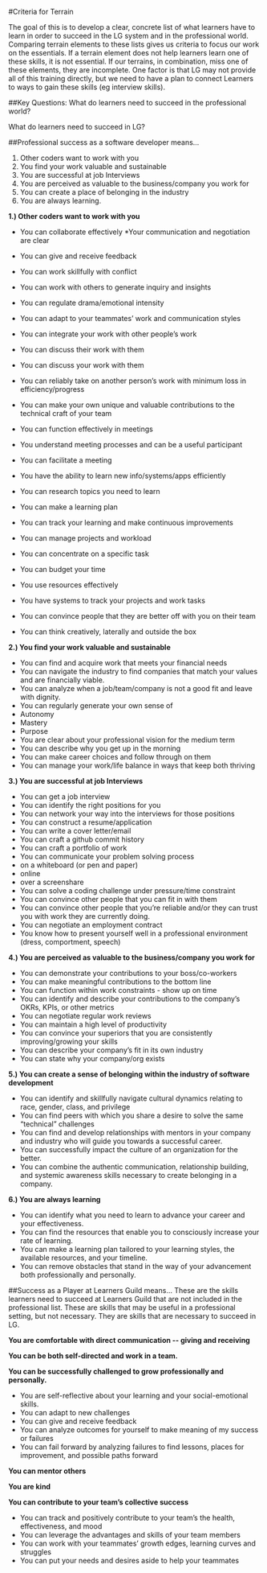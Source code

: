 #Criteria for Terrain 
 
The goal of this is to develop a clear, concrete list of what learners have to learn in order to succeed in the LG system and in the professional world. 
Comparing terrain elements to these lists gives us criteria to focus our work on the essentials. If a terrain element does not help learners learn one of these skills, it is not essential. If our terrains, in combination, miss one of these elements, they are incomplete. 
One factor is that LG may not provide all of this training directly, but we need to have a plan to connect Learners to ways to gain these skills (eg interview skills). 

##Key Questions:
What do learners need to succeed in the professional world?

What do learners need to succeed in LG? 

##Professional success as a software developer means…
1. Other coders want to work with you
2. You find your work valuable and sustainable
3. You are successful at job Interviews
4. You are perceived as valuable to the business/company you work for
5. You can create a place of belonging in the industry 
6. You are always learning. 


**1.) Other coders want to work with you**
* You can collaborate effectively 
 *Your communication and negotiation are clear 
 * You can give and receive feedback   
 * You can work skillfully with conflict
 * You can work with others to generate inquiry and insights 
 * You can regulate drama/emotional intensity
 
* You can adapt to your teammates’ work and communication styles 
 * You can integrate your work with other people’s work
 * You can discuss their work with them
 * You can discuss your work with them
 * You can reliably take on another person’s work with minimum loss in efficiency/progress 
 * You can make your own unique and valuable contributions to the technical craft of your team
 
* You can function effectively in meetings
 * You understand meeting processes and can be a useful participant 
 * You can facilitate a meeting
 
* You have the ability to learn new info/systems/apps efficiently 
 * You can research topics you need to learn 
 * You can make a learning plan 
 * You can track your learning and make continuous improvements
 
* You can manage projects and workload
 * You can concentrate on a specific task
 * You can budget your time 
 * You use resources effectively 
 * You have systems to track your projects and work tasks  
 * You can convince people that they are better off with you on their team
 * You can think creatively, laterally and outside the box

**2.) You find your work valuable and sustainable**

* You can find and acquire work that meets your financial needs
 * You can navigate the industry to find companies that match your values and are financially viable. 
 * You can analyze when a job/team/company is not a good fit and leave with dignity. 
* You can regularly generate your own sense of
 * Autonomy
 * Mastery
 * Purpose
* You are clear about your professional vision for the medium term
 * You can describe why you get up in the morning
 * You can make career choices and follow through on them
* You can manage your work/life balance in ways that keep both thriving

**3.) You are successful at job Interviews**
* You can get a job interview
 * You can identify the right positions for you 
 * You can network your way into the interviews for those positions
 * You can construct a resume/application
 * You can write a cover letter/email
 * You can craft a github commit history
 * You can craft a portfolio of work
* You can communicate your problem solving process
 * on a whiteboard (or pen and paper)
 * online
 * over a screenshare
* You can solve a coding challenge under pressure/time constraint
* You can convince other people that you can fit in with them
* You can convince other people that you’re reliable and/or they can trust you with work they are currently doing.
* You can negotiate an employment contract
* You know how to present yourself well in a professional environment (dress, comportment, speech) 


**4.) You are perceived as valuable to the business/company you work for**
* You can demonstrate your contributions to your boss/co-workers
* You can make meaningful contributions to the bottom line 
* You can function within work constraints - show up on time
* You can identify and describe your contributions to the company’s OKRs, KPIs, or other metrics
* You can negotiate regular work reviews
* You can maintain a high level of productivity
* You can convince your superiors that you are consistently improving/growing your skills
* You can describe your company’s fit in its own industry
 * You can state why your company/org exists


**5.) You can create a sense of belonging within the industry of software development** 
* You can identify and skillfully navigate cultural dynamics relating to race, gender, class, and privilege
* You can find peers with which you share a desire to solve the same “technical” challenges
* You can find and develop relationships with mentors in your company and industry who will guide you towards a successful career.  
* You can successfully impact the culture of an organization for the better.	
* You can combine the authentic communication, relationship building, and systemic awareness skills necessary to create belonging in a company.   

**6.) You are always learning** 
* You can identify what you need to learn to advance your career and your effectiveness.
* You can find the resources that enable you to consciously increase your rate of learning.
* You can make a learning plan tailored to your learning styles, the available resources, and your timeline. 
* You can remove obstacles that stand in the way of your advancement both professionally and personally.


##Success as a Player at Learners Guild means… 
These are the skills learners need to succeed at Learners Guild that are not included in the professional list. These are skills that may be useful in a professional setting, but not necessary. They are skills that are necessary to succeed in LG. 

**You are comfortable with direct communication  -- giving and receiving** 

**You can be both self-directed and work in a team.** 

**You can be successfully challenged to grow professionally and personally.**
* You are self-reflective about your learning and your social-emotional skills. 
* You can adapt to new challenges 
* You can give and receive feedback
* You can analyze outcomes for yourself to make meaning of my success or failures
* You can fail forward by analyzing failures to find lessons, places for improvement, and possible paths forward

**You can mentor others** 

**You are kind**

**You can contribute to your team’s collective success** 
* You can track and positively contribute to your team’s the health, effectiveness, and mood 
* You can leverage the advantages and skills of your team members 
* You can work with your teammates’ growth edges, learning curves and struggles
* You can put your needs and desires aside to help your teammates 
 




